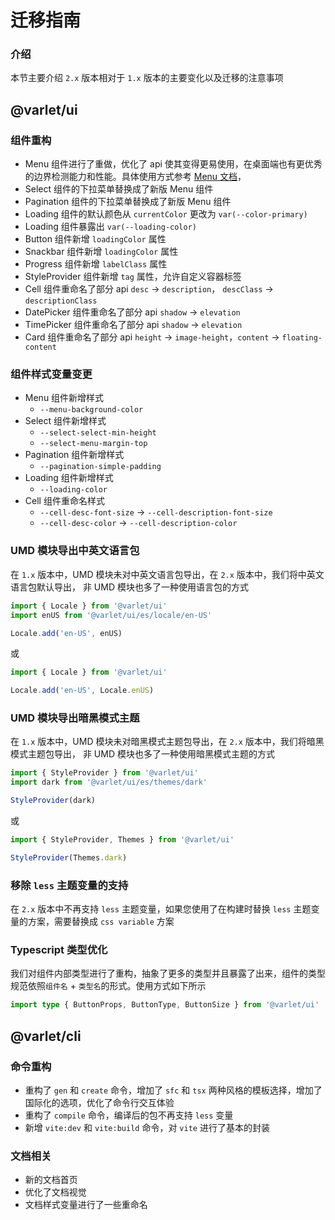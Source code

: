 # 迁移指南

### 介绍
本节主要介绍 `2.x` 版本相对于 `1.x` 版本的主要变化以及迁移的注意事项

## @varlet/ui

### 组件重构

- Menu 组件进行了重做，优化了 api 使其变得更易使用，在桌面端也有更优秀的边界检测能力和性能。具体使用方式参考 [Menu 文档](./zh-CN/menu)， 
- Select 组件的下拉菜单替换成了新版 Menu 组件
- Pagination 组件的下拉菜单替换成了新版 Menu 组件
- Loading 组件的默认颜色从 `currentColor` 更改为 `var(--color-primary)`
- Loading 组件暴露出 `var(--loading-color)`
- Button 组件新增 `loadingColor` 属性
- Snackbar 组件新增 `loadingColor` 属性
- Progress 组件新增 `labelClass` 属性
- StyleProvider 组件新增 `tag` 属性，允许自定义容器标签
- Cell 组件重命名了部分 api `desc` -> `description`， `descClass` -> `descriptionClass`
- DatePicker 组件重命名了部分 api  `shadow` -> `elevation`
- TimePicker 组件重命名了部分 api  `shadow` -> `elevation`
- Card 组件重命名了部分 api  `height` -> `image-height`，`content` -> `floating-content`

### 组件样式变量变更

- Menu 组件新增样式 
  - `--menu-background-color`
- Select 组件新增样式
  - `--select-select-min-height`
  - `--select-menu-margin-top`
- Pagination 组件新增样式
  - `--pagination-simple-padding`
- Loading 组件新增样式
  - `--loading-color`
- Cell 组件重命名样式
  - `--cell-desc-font-size` -> `--cell-description-font-size`
  - `--cell-desc-color` -> `--cell-description-color`

### UMD 模块导出中英文语言包

在 `1.x` 版本中，UMD 模块未对中英文语言包导出，在 `2.x` 版本中，我们将中英文语言包默认导出，
非 UMD 模块也多了一种使用语言包的方式

```ts
import { Locale } from '@varlet/ui'
import enUS from '@varlet/ui/es/locale/en-US'

Locale.add('en-US', enUS)
```

或

```ts
import { Locale } from '@varlet/ui'

Locale.add('en-US', Locale.enUS)
```

### UMD 模块导出暗黑模式主题

在 `1.x` 版本中，UMD 模块未对暗黑模式主题包导出，在 `2.x` 版本中，我们将暗黑模式主题包导出，
非 UMD 模块也多了一种使用暗黑模式主题的方式

```ts
import { StyleProvider } from '@varlet/ui'
import dark from '@varlet/ui/es/themes/dark'

StyleProvider(dark)
```

或

```ts
import { StyleProvider, Themes } from '@varlet/ui'

StyleProvider(Themes.dark)
```

### 移除 `less` 主题变量的支持

在 `2.x` 版本中不再支持 `less` 主题变量，如果您使用了在构建时替换 `less` 主题变量的方案，需要替换成 `css variable` 方案

### Typescript 类型优化

我们对组件内部类型进行了重构，抽象了更多的类型并且暴露了出来，组件的类型规范依照`组件名` + `类型名`的形式。使用方式如下所示

```ts
import type { ButtonProps, ButtonType, ButtonSize } from '@varlet/ui'
```

## @varlet/cli

### 命令重构

- 重构了 `gen` 和 `create` 命令，增加了 `sfc` 和 `tsx` 两种风格的模板选择，增加了国际化的选项，优化了命令行交互体验
- 重构了 `compile` 命令，编译后的包不再支持 `less` 变量
- 新增 `vite:dev` 和 `vite:build` 命令，对 `vite` 进行了基本的封装

### 文档相关

- 新的文档首页
- 优化了文档视觉
- 文档样式变量进行了一些重命名
